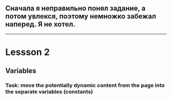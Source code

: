 ## Сначала я неправильно понял задание, а потом увлекся, поэтому немножко забежал наперед. Я не хотел.

***

# Lessson 2

## Variables

### Task: move the potentially dynamic content from the page into the separate variables (constants)
